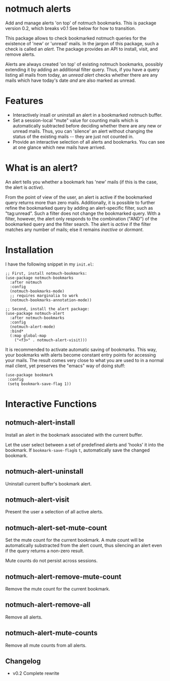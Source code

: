 # notmuch alerts

Add and manage alerts 'on top' of notmuch bookmarks. This is package
version 0.2, which breaks v0.1 See below for how to transition.

This package allows to check bookmarked notmuch queries for the
existence of 'new' or 'unread' mails. In the jargon of this package,
such a check is called an *alert*. The package provides an API to
install, visit, and remove alerts.

Alerts are always created 'on top' of existing notmuch bookmarks,
possibly extending it by adding an additional filter query. Thus, if
you have a query listing all mails from today, an *unread alert*
checks whether there are any mails which have today's date *and* are
also marked as unread.

# Features

 - Interactively insall or uninstall an alert in a bookmarked notmuch
   buffer.
 - Set a session-local "mute" value for counting mails which is
   automatically subtracted before deciding whether there are any new
   or unread mails. Thus, you can 'silence' an alert without changing
   the status of the existing mails -- they are just not counted in.
 - Provide an interactive selection of all alerts and bookmarks. You
   can see at one glance which new mails have arrived.

# What is an alert?

An alert tells you whether a bookmark has 'new' mails (if this is the
case, the alert is *active*).

From the point of view of the user, an alert is active if the
bookmarked query returns more than zero mails. Additionally, it is
possible to further refine the bookmarked query by adding an
alert-specific filter, such as "tag:unread". Such a filter does not
change the bookmarked query. With a filter, however, the alert only
responds to the combination ("AND") of the bookmarked query and the
filter search. The alert is *active* if the filter matches any number
of mails; else it remains *inactive* or *dormant*.
 
# Installation

I have the following snippet in my `init.el`:

```
;; First, install notmuch-bookmarks:
(use-package notmuch-bookmarks
  :after notmuch
  :config
  (notmuch-bookmarks-mode)
  ;; requires marginalia to work
  (notmuch-bookmarks-annotation-mode))

;; Second, install the alert package:
(use-package notmuch-alert
  :after notmuch-bookmarks
  :config
  (notmuch-alert-mode)
  :bind*
  (:map global-map
	("<f3>" . notmuch-alert-visit)))
```

It is recommended to activate automatic saving of bookmarks. This
way, your bookmarks with alerts become constant entry points for
accessing your mails. The result comes very close to what you are used
to in a normal mail client, yet preserves the "emacs" way of doing
stuff:

```
(use-package bookmark
 :config
 (setq bookmark-save-flag 1))
```

# Interactive Functions

## notmuch-alert-install
Install an alert in the bookmark associated with the current buffer.

Let the user select between a set of predefined alerts and 'hooks' it
into the bookmark. If `bookmark-save-flag`is `t`, automatically save
the changed bookmark.

## notmuch-alert-uninstall

Uninstall current buffer's bookmark alert.

## notmuch-alert-visit

Present the user a selection of all active alerts.

## notmuch-alert-set-mute-count

Set the mute count for the current bookmark. A mute count will be
automatically substracted from the alert count, thus silencing an
alert even if the query returns a non-zero result.

Mute counts do not persist across sessions. 

## notmuch-alert-remove-mute-count

Remove the mute count for the current bookmark. 

## notmuch-alert-remove-all 

Remove all alerts.

## notmuch-alert-mute-counts

Remove all mute counts from all alerts.


## Changelog

 - v0.2 Complete rewrite
 
